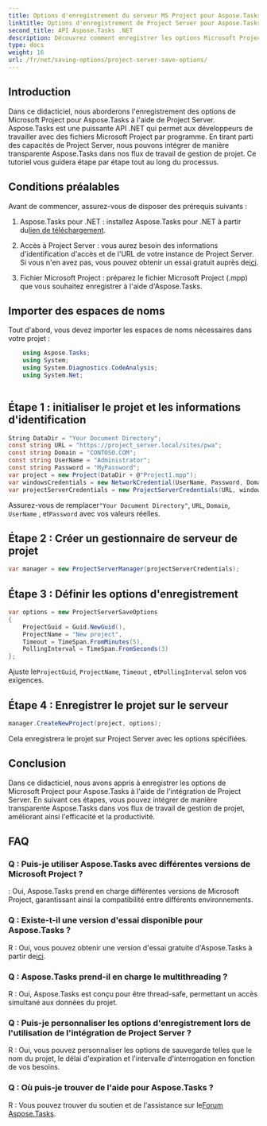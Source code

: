 ```yaml
---
title: Options d'enregistrement du serveur MS Project pour Aspose.Tasks
linktitle: Options d'enregistrement de Project Server pour Aspose.Tasks
second_title: API Aspose.Tasks .NET
description: Découvrez comment enregistrer les options Microsoft Project pour Aspose.Tasks à l’aide de l’intégration de Project Server. Améliorez vos flux de travail de gestion de projet.
type: docs
weight: 16
url: /fr/net/saving-options/project-server-save-options/
---
```

## Introduction
Dans ce didacticiel, nous aborderons l'enregistrement des options de Microsoft Project pour Aspose.Tasks à l'aide de Project Server. Aspose.Tasks est une puissante API .NET qui permet aux développeurs de travailler avec des fichiers Microsoft Project par programme. En tirant parti des capacités de Project Server, nous pouvons intégrer de manière transparente Aspose.Tasks dans nos flux de travail de gestion de projet. Ce tutoriel vous guidera étape par étape tout au long du processus.
## Conditions préalables
Avant de commencer, assurez-vous de disposer des prérequis suivants :
1.  Aspose.Tasks pour .NET : installez Aspose.Tasks pour .NET à partir du[lien de téléchargement](https://releases.aspose.com/tasks/net/).
   
2. Accès à Project Server : vous aurez besoin des informations d'identification d'accès et de l'URL de votre instance de Project Server. Si vous n'en avez pas, vous pouvez obtenir un essai gratuit auprès de[ici](https://releases.aspose.com/).
3. Fichier Microsoft Project : préparez le fichier Microsoft Project (.mpp) que vous souhaitez enregistrer à l'aide d'Aspose.Tasks.

## Importer des espaces de noms
Tout d'abord, vous devez importer les espaces de noms nécessaires dans votre projet :
```csharp
    using Aspose.Tasks;
    using System;
    using System.Diagnostics.CodeAnalysis;
    using System.Net;
    
```
## Étape 1 : initialiser le projet et les informations d'identification
```csharp
String DataDir = "Your Document Directory";
const string URL = "https://project_server.local/sites/pwa";
const string Domain = "CONTOSO.COM";
const string UserName = "Administrator";
const string Password = "MyPassword";
var project = new Project(DataDir + @"Project1.mpp");
var windowsCredentials = new NetworkCredential(UserName, Password, Domain);
var projectServerCredentials = new ProjectServerCredentials(URL, windowsCredentials);
```
 Assurez-vous de remplacer`"Your Document Directory"`, `URL`, `Domain`, `UserName` , et`Password` avec vos valeurs réelles.
## Étape 2 : Créer un gestionnaire de serveur de projet
```csharp
var manager = new ProjectServerManager(projectServerCredentials);
```
## Étape 3 : Définir les options d'enregistrement
```csharp
var options = new ProjectServerSaveOptions
{
    ProjectGuid = Guid.NewGuid(),
    ProjectName = "New project",
    Timeout = TimeSpan.FromMinutes(5),
    PollingInterval = TimeSpan.FromSeconds(3)
};
```
 Ajuste le`ProjectGuid`, `ProjectName`, `Timeout` , et`PollingInterval` selon vos exigences.
## Étape 4 : Enregistrer le projet sur le serveur
```csharp
manager.CreateNewProject(project, options);
```
Cela enregistrera le projet sur Project Server avec les options spécifiées.

## Conclusion
Dans ce didacticiel, nous avons appris à enregistrer les options de Microsoft Project pour Aspose.Tasks à l'aide de l'intégration de Project Server. En suivant ces étapes, vous pouvez intégrer de manière transparente Aspose.Tasks dans vos flux de travail de gestion de projet, améliorant ainsi l'efficacité et la productivité.
## FAQ
### Q : Puis-je utiliser Aspose.Tasks avec différentes versions de Microsoft Project ?
: Oui, Aspose.Tasks prend en charge différentes versions de Microsoft Project, garantissant ainsi la compatibilité entre différents environnements.
### Q : Existe-t-il une version d'essai disponible pour Aspose.Tasks ?
 R : Oui, vous pouvez obtenir une version d'essai gratuite d'Aspose.Tasks à partir de[ici](https://releases.aspose.com/).
### Q : Aspose.Tasks prend-il en charge le multithreading ?
R : Oui, Aspose.Tasks est conçu pour être thread-safe, permettant un accès simultané aux données du projet.
### Q : Puis-je personnaliser les options d'enregistrement lors de l'utilisation de l'intégration de Project Server ?
R : Oui, vous pouvez personnaliser les options de sauvegarde telles que le nom du projet, le délai d'expiration et l'intervalle d'interrogation en fonction de vos besoins.
### Q : Où puis-je trouver de l'aide pour Aspose.Tasks ?
 R : Vous pouvez trouver du soutien et de l'assistance sur le[Forum Aspose.Tasks](https://forum.aspose.com/c/tasks/15).